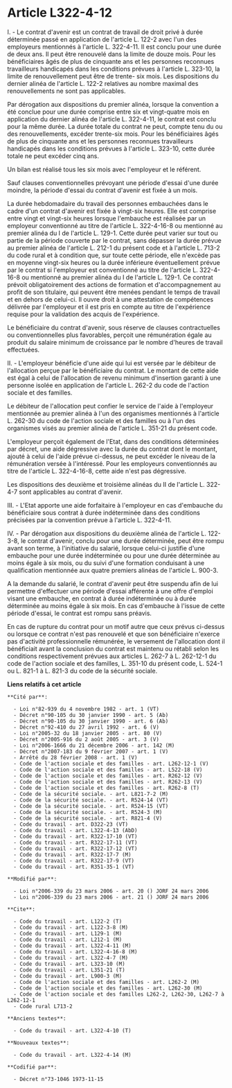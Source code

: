 # Article L322-4-12

I. - Le contrat d'avenir est un contrat de travail de droit privé à durée déterminée passé en application de l'article L.
122-2 avec l'un des employeurs mentionnés à l'article L. 322-4-11. Il est conclu pour une durée de deux ans. Il peut être
renouvelé dans la limite de douze mois. Pour les bénéficiaires âgés de plus de cinquante ans et les personnes reconnues
travailleurs handicapés dans les conditions prévues à l'article L. 323-10, la limite de renouvellement peut être de trente-
six mois. Les dispositions du dernier alinéa de l'article L. 122-2 relatives au nombre maximal des renouvellements ne sont
pas applicables.

Par dérogation aux dispositions du premier alinéa, lorsque la convention a été conclue pour une durée comprise entre six et
vingt-quatre mois en application du dernier alinéa de l'article L. 322-4-11, le contrat est conclu pour la même durée. La
durée totale du contrat ne peut, compte tenu du ou des renouvellements, excéder trente-six mois. Pour les bénéficiaires âgés
de plus de cinquante ans et les personnes reconnues travailleurs handicapés dans les conditions prévues à l'article L.
323-10, cette durée totale ne peut excéder cinq ans.

Un bilan est réalisé tous les six mois avec l'employeur et le référent.

Sauf clauses conventionnelles prévoyant une période d'essai d'une durée moindre, la période d'essai du contrat d'avenir est
fixée à un mois.

La durée hebdomadaire du travail des personnes embauchées dans le cadre d'un contrat d'avenir est fixée à vingt-six heures.
Elle est comprise entre vingt et vingt-six heures lorsque l'embauche est réalisée par un employeur conventionné au titre de
l'article L. 322-4-16-8 ou mentionné au premier alinéa du I de l'article L. 129-1. Cette durée peut varier sur tout ou partie
de la période couverte par le contrat, sans dépasser la durée prévue au premier alinéa de l'article L. 212-1 du présent code
et à l'article L. 713-2 du code rural et à condition que, sur toute cette période, elle n'excède pas en moyenne vingt-six
heures ou la durée inférieure éventuellement prévue par le contrat si l'employeur est conventionné au titre de l'article L.
322-4-16-8 ou mentionné au premier alinéa du I de l'article L. 129-1. Ce contrat prévoit obligatoirement des actions de
formation et d'accompagnement au profit de son titulaire, qui peuvent être menées pendant le temps de travail et en dehors de
celui-ci. Il ouvre droit à une attestation de compétences délivrée par l'employeur et il est pris en compte au titre de
l'expérience requise pour la validation des acquis de l'expérience.

Le bénéficiaire du contrat d'avenir, sous réserve de clauses contractuelles ou conventionnelles plus favorables, perçoit une
rémunération égale au produit du salaire minimum de croissance par le nombre d'heures de travail effectuées.

II. - L'employeur bénéficie d'une aide qui lui est versée par le débiteur de l'allocation perçue par le bénéficiaire du
contrat. Le montant de cette aide est égal à celui de l'allocation de revenu minimum d'insertion garanti à une personne
isolée en application de l'article L. 262-2 du code de l'action sociale et des familles.

Le débiteur de l'allocation peut confier le service de l'aide à l'employeur mentionnée au premier alinéa à l'un des
organismes mentionnés à l'article L. 262-30 du code de l'action sociale et des familles ou à l'un des organismes visés au
premier alinéa de l'article L. 351-21 du présent code.

L'employeur perçoit également de l'Etat, dans des conditions déterminées par décret, une aide dégressive avec la durée du
contrat dont le montant, ajouté à celui de l'aide prévue ci-dessus, ne peut excéder le niveau de la rémunération versée à
l'intéressé. Pour les employeurs conventionnés au titre de l'article L. 322-4-16-8, cette aide n'est pas dégressive.

Les dispositions des deuxième et troisième alinéas du II de l'article L. 322-4-7 sont applicables au contrat d'avenir.

III. - L'Etat apporte une aide forfaitaire à l'employeur en cas d'embauche du bénéficiaire sous contrat à durée indéterminée
dans des conditions précisées par la convention prévue à l'article L. 322-4-11.

IV. - Par dérogation aux dispositions du deuxième alinéa de l'article L. 122-3-8, le contrat d'avenir, conclu pour une durée
déterminée, peut être rompu avant son terme, à l'initiative du salarié, lorsque celui-ci justifie d'une embauche pour une
durée indéterminée ou pour une durée déterminée au moins égale à six mois, ou du suivi d'une formation conduisant à une
qualification mentionnée aux quatre premiers alinéas de l'article L. 900-3.

A la demande du salarié, le contrat d'avenir peut être suspendu afin de lui permettre d'effectuer une période d'essai
afférente à une offre d'emploi visant une embauche, en contrat à durée indéterminée ou à durée déterminée au moins égale à
six mois. En cas d'embauche à l'issue de cette période d'essai, le contrat est rompu sans préavis.

En cas de rupture du contrat pour un motif autre que ceux prévus ci-dessus ou lorsque ce contrat n'est pas renouvelé et que
son bénéficiaire n'exerce pas d'activité professionnelle rémunérée, le versement de l'allocation dont il bénéficiait avant la
conclusion du contrat est maintenu ou rétabli selon les conditions respectivement prévues aux articles L. 262-7 à L. 262-12-1
du code de l'action sociale et des familles, L. 351-10 du présent code, L. 524-1 ou L. 821-1 à L. 821-3 du code de la
sécurité sociale.

**Liens relatifs à cet article**

	**Cité par**:

	  - Loi n°82-939 du 4 novembre 1982 - art. 1 (VT)
	  - Décret n°90-105 du 30 janvier 1990 - art. 5 (Ab)
	  - Décret n°90-105 du 30 janvier 1990 - art. 6 (Ab)
	  - Décret n°92-410 du 27 avril 1992 - art. 6 (V)
	  - Loi n°2005-32 du 18 janvier 2005 - art. 80 (V)
	  - Décret n°2005-916 du 2 août 2005 - art. 3 (V)
	  - Loi n°2006-1666 du 21 décembre 2006 - art. 142 (M)
	  - Décret n°2007-183 du 9 février 2007 - art. 1 (V)
	  - Arrêté du 28 février 2008 - art. 1 (V)
	  - Code de l'action sociale et des familles - art. L262-12-1 (V)
	  - Code de l'action sociale et des familles - art. L522-18 (V)
	  - Code de l'action sociale et des familles - art. R262-12 (V)
	  - Code de l'action sociale et des familles - art. R262-13 (V)
	  - Code de l'action sociale et des familles - art. R262-8 (T)
	  - Code de la sécurité sociale. - art. L821-7-2 (M)
	  - Code de la sécurité sociale. - art. R524-14 (VT)
	  - Code de la sécurité sociale. - art. R524-15 (VT)
	  - Code de la sécurité sociale. - art. R524-3 (M)
	  - Code de la sécurité sociale. - art. R821-4 (V)
	  - Code du travail - art. D322-23 (VT)
	  - Code du travail - art. L322-4-13 (AbD)
	  - Code du travail - art. R322-17-10 (VT)
	  - Code du travail - art. R322-17-11 (VT)
	  - Code du travail - art. R322-17-12 (VT)
	  - Code du travail - art. R322-17-7 (M)
	  - Code du travail - art. R322-17-9 (VT)
	  - Code du travail - art. R351-35-1 (VT)

	**Modifié par**:

	  - Loi n°2006-339 du 23 mars 2006 - art. 20 () JORF 24 mars 2006
	  - Loi n°2006-339 du 23 mars 2006 - art. 21 () JORF 24 mars 2006

	**Cite**:

	  - Code du travail - art. L122-2 (T)
	  - Code du travail - art. L122-3-8 (M)
	  - Code du travail - art. L129-1 (M)
	  - Code du travail - art. L212-1 (M)
	  - Code du travail - art. L322-4-11 (M)
	  - Code du travail - art. L322-4-16-8 (M)
	  - Code du travail - art. L322-4-7 (M)
	  - Code du travail - art. L323-10 (M)
	  - Code du travail - art. L351-21 (T)
	  - Code du travail - art. L900-3 (M)
	  - Code de l'action sociale et des familles - art. L262-2 (M)
	  - Code de l'action sociale et des familles - art. L262-30 (M)
	  - Code de l'action sociale et des familles L262-2, L262-30, L262-7 à L262-12-1
	  - Code rural L713-2

	**Anciens textes**:

	  - Code du travail - art. L322-4-10 (T)

	**Nouveaux textes**:

	  - Code du travail - art. L322-4-14 (M)

	**Codifié par**:

	  - Décret n°73-1046 1973-11-15
